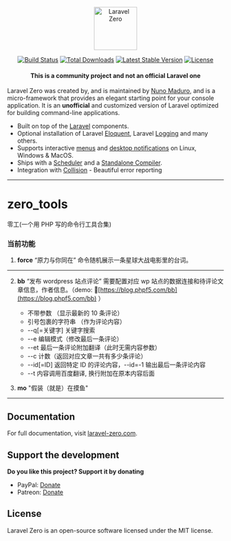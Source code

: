 <p align="center">
    <img title="Laravel Zero" height="100" src="https://raw.githubusercontent.com/laravel-zero/docs/master/images/logo/laravel-zero-readme.png" />
</p>

<p align="center">
  <a href="https://github.com/laravel-zero/framework/actions"><img src="https://img.shields.io/github/workflow/status/laravel-zero/framework/Tests.svg" alt="Build Status"></img></a>
  <a href="https://packagist.org/packages/laravel-zero/framework"><img src="https://img.shields.io/packagist/dt/laravel-zero/framework.svg" alt="Total Downloads"></a>
  <a href="https://packagist.org/packages/laravel-zero/framework"><img src="https://img.shields.io/packagist/v/laravel-zero/framework.svg?label=stable" alt="Latest Stable Version"></a>
  <a href="https://packagist.org/packages/laravel-zero/framework"><img src="https://img.shields.io/packagist/l/laravel-zero/framework.svg" alt="License"></a>
</p>

<h4> <center>This is a <bold>community project</bold> and not an official Laravel one </center></h4>

Laravel Zero was created by, and is maintained by [Nuno Maduro](https://github.com/nunomaduro), and is a micro-framework that provides an elegant starting point for your console application. It is an **unofficial** and customized version of Laravel optimized for building command-line applications.

-   Built on top of the [Laravel](https://laravel.com) components.
-   Optional installation of Laravel [Eloquent](https://laravel-zero.com/docs/database/), Laravel [Logging](https://laravel-zero.com/docs/logging/) and many others.
-   Supports interactive [menus](https://laravel-zero.com/docs/build-interactive-menus/) and [desktop notifications](https://laravel-zero.com/docs/send-desktop-notifications/) on Linux, Windows & MacOS.
-   Ships with a [Scheduler](https://laravel-zero.com/docs/task-scheduling/) and a [Standalone Compiler](https://laravel-zero.com/docs/build-a-standalone-application/).
-   Integration with [Collision](https://github.com/nunomaduro/collision) - Beautiful error reporting

---

# zero_tools

零工(一个用 PHP 写的命令行工具合集)

### 当前功能

1. **force** “原力与你同在” 命令随机展示一条星球大战电影里的台词。

---

2. **bb** “发布 wordpress 站点评论” 需要配置对应 wp 站点的数据连接和待评论文章信息，作者信息。（demo: 🔗[https://blog.phpf5.com/bb](https://blog.phpf5.com/bb) ）

    - 不带参数 （显示最新的 10 条评论）
    - 引号包裹的字符串 （作为评论内容）
    - --q[=关键字] 关键字搜索
    - --e 编辑模式（修改最后一条评论）
    - --et 最后一条评论附加翻译（此时无需内容参数）
    - --c 计数（返回对应文章一共有多少条评论）
    - --id[=ID] 返回特定 ID 的评论内容，--id=-1 输出最后一条评论内容
    - --t 内容调用百度翻译, 换行附加在原本内容后面

3. **mo** "假装（就是）在摸鱼"

---

## Documentation

For full documentation, visit [laravel-zero.com](https://laravel-zero.com/).

## Support the development

**Do you like this project? Support it by donating**

-   PayPal: [Donate](https://www.paypal.com/cgi-bin/webscr?cmd=_s-xclick&hosted_button_id=66BYDWAT92N6L)
-   Patreon: [Donate](https://www.patreon.com/nunomaduro)

## License

Laravel Zero is an open-source software licensed under the MIT license.

